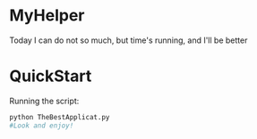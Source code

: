 # MyHelper

Today I can do not so much, but time's running, and I'll be better

# QuickStart

Running the script:
```bash
python TheBestApplicat.py
#Look and enjoy!
```
